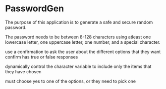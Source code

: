 # PasswordGen

The purpose of this application is to generate a safe and secure random password.

The password needs to be between 8-128 characters using atleast one lowercase letter, one uppercase letter, one number, and a special character.

use a confirmation to ask the user about the different options that they want
confirm has true or false responses

dynamically control the character variable to include only the items that they have chosen

must choose yes to one of the options, or they need to pick one


